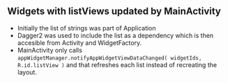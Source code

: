 Widgets with listViews updated by MainActivity
---------------------

- Initially the list of strings was part of Application
- Dagger2 was used to include the list as a dependency which is then accesible from Activity and WidgetFactory.
- MainActivity only calls `appWidgetManager.notifyAppWidgetViewDataChanged( widgetIds, R.id.listView )` and that refreshes each list instead of recreating the layout.

